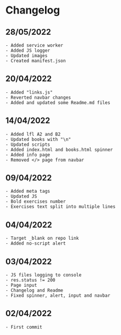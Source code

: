 # Changelog


## 28/05/2022
    - Added service worker
    - Added JS logger
    - Updated images
    - Created manifest.json

## 20/04/2022
    - Added "links.js"
    - Reverted navbar changes
    - Added and updated some Readme.md files
## 14/04/2022

    - Added lfl A2 and B2
    - Updated books with "\n"
    - Updated scripts
    - Added index.html and books.html spinner
    - Added info page
    - Removed </> page from navbar

## 09/04/2022

    - Added meta tags
    - Updated JS
    - Bold exercises number
    - Exercises text split into multiple lines

## 04/04/2022

    - Target _blank on repo link
    - Added no-script alert

## 03/04/2022

    - JS files logging to console
    - res.status != 200
    - Page input
    - Changelog and Readme
    - Fixed spinner, alert, input and navbar

## 02/04/2022

    - First commit